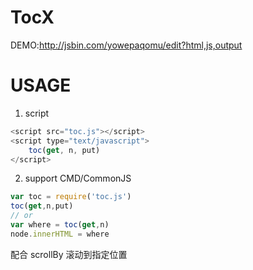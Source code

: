 # TocX

DEMO:http://jsbin.com/yowepaqomu/edit?html,js,output

# USAGE

1. script
```js
<script src="toc.js"></script>
<script type="text/javascript">
	toc(get, n, put)
</script>
```
2. support CMD/CommonJS
```js
var toc = require('toc.js')
toc(get,n,put)
// or 
var where = toc(get,n)
node.innerHTML = where
```


配合 scrollBy 滚动到指定位置